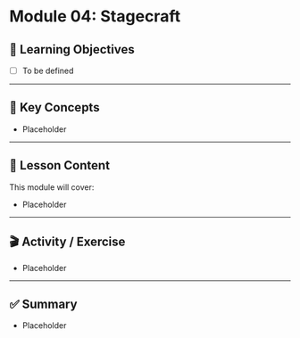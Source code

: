 # Module 04: Stagecraft

## 🎯 Learning Objectives
- [ ] To be defined

---

## 📖 Key Concepts
- Placeholder

---

## 📝 Lesson Content
This module will cover:
- Placeholder

---

## 🎬 Activity / Exercise
- Placeholder

---

## ✅ Summary
- Placeholder
